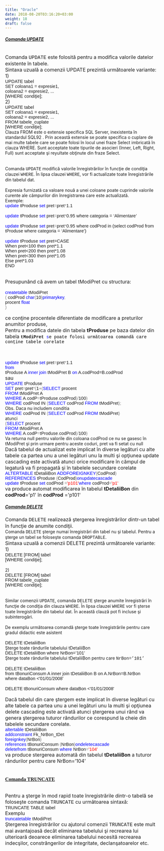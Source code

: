 ```yaml
---
title: "Oracle"
date: 2018-08-20T03:16:20+03:00
weight: 18
draft: false
---
```


<html>
  <body>
    <div class="wiki" id="content_view" style="display: block;">
<h5 id="toc0"><a name="x----Comanda UPDATE"></a><u>Comanda UPDATE</u></h5>
 <br />
<span style="font-size: 16px;">Comanda </span><span style="font-family: 'Courier New'; font-size: 16px;">UPDATE</span><span style="font-size: 16px;"> este folosită pentru a modifica valorile datelor existente în tabele. </span><br />
<span style="font-size: 16px;">Sintaxa uzuală a comenzii UPDATE prezintă următoarele variante:</span><br />
<span style="font-size: 16px;"> 1)</span><br />
<span style="font-family: 'Arial','sans-serif'; font-size: 14.6667px;">UPDATE tabel </span><br />
<span style="font-family: 'Arial','sans-serif'; font-size: 14.6667px;">SET coloana1 = expresie1,</span><br />
<span style="font-family: 'Arial','sans-serif'; font-size: 14.6667px;"> coloana2 = expresie2, ...</span><br />
<span style="font-family: 'Arial','sans-serif'; font-size: 14.6667px;"> [WHERE condiţie];</span><br />
<span style="font-size: 16px;">2)</span><br />
<span style="font-family: 'Arial','sans-serif'; font-size: 14.6667px;">UPDATE tabel </span><br />
<span style="font-family: 'Arial','sans-serif'; font-size: 14.6667px;">SET coloana1 = expresie1,</span><br />
<span style="font-family: 'Arial','sans-serif'; font-size: 14.6667px;"> coloana2 = expresie2, ...</span><br />
<span style="font-family: 'Arial','sans-serif'; font-size: 14.6667px;">FROM tabele_cuplate</span><br />
<span style="font-family: 'Arial','sans-serif'; font-size: 14.6667px;"> [WHERE condiţie];</span><br />
Clauza FROM este o extensie specifica SQL Server, inexistenta în standardul SQL92 . Prin această extensie se poate specifica o cuplare de mai multe tabele care se poate folosi în locul unei fraze Select imbricată în clauza WHERE. Sunt acceptate toate tipurile de asocieri (Inner, Left, Right, Full) sunt acceptate şi reyultate obţinute din fraze Select.<br />
<br />
<br />
Comanda <span style="font-family: 'Courier New';">UPDATE</span> modifică valorile înregistrărilor în funcţie de condiţia clauzei <span style="font-family: 'Courier New';">WHERE</span>. În lipsa clauzei <span style="font-family: 'Courier New';">WHERE</span>, vor fi actualizate toate înregistrările din tabelul dat. <br />
<br />
Expresia furnizată ca valoare nouă a unei coloane poate cuprinde valorile curente ale câmpurilor din înregistrarea care este actualizată.<br />
Exemple:<br />
<span style="color: #0000ff; font-family: 'Arial','sans-serif'; font-size: 14.6667px;">update</span><span style="font-family: 'Arial','sans-serif'; font-size: 14.6667px;"> tProduse </span><span style="color: #0000ff; font-family: 'Arial','sans-serif'; font-size: 14.6667px;">set</span><span style="font-family: 'Arial','sans-serif'; font-size: 14.6667px;"> pret</span><span style="color: #808080; font-family: 'Arial','sans-serif'; font-size: 14.6667px;">=</span><span style="font-family: 'Arial','sans-serif'; font-size: 14.6667px;">pret</span><span style="color: #808080; font-family: 'Arial','sans-serif'; font-size: 14.6667px;">*</span><span style="font-family: 'Arial','sans-serif'; font-size: 14.6667px;">1.1 </span><br />
<br />
<span style="color: #0000ff; font-family: 'Arial','sans-serif'; font-size: 14.6667px;">update</span><span style="font-family: 'Arial','sans-serif'; font-size: 14.6667px;"> tProduse </span><span style="color: #0000ff; font-family: 'Arial','sans-serif'; font-size: 14.6667px;">set</span><span style="font-family: 'Arial','sans-serif'; font-size: 14.6667px;"> pret</span><span style="color: #808080; font-family: 'Arial','sans-serif'; font-size: 14.6667px;">=</span><span style="font-family: 'Arial','sans-serif'; font-size: 14.6667px;">pret</span><span style="color: #808080; font-family: 'Arial','sans-serif'; font-size: 14.6667px;">*</span><span style="font-family: 'Arial','sans-serif'; font-size: 14.6667px;">0.95 where categoria = ‘Alimentare’</span><br />
<br />
<span style="color: #0000ff; font-family: 'Arial','sans-serif'; font-size: 14.6667px;">update</span><span style="font-family: 'Arial','sans-serif'; font-size: 14.6667px;"> tProduse </span><span style="color: #0000ff; font-family: 'Arial','sans-serif'; font-size: 14.6667px;">set</span><span style="font-family: 'Arial','sans-serif'; font-size: 14.6667px;"> pret</span><span style="color: #808080; font-family: 'Arial','sans-serif'; font-size: 14.6667px;">=</span><span style="font-family: 'Arial','sans-serif'; font-size: 14.6667px;">pret</span><span style="color: #808080; font-family: 'Arial','sans-serif'; font-size: 14.6667px;">*</span><span style="font-family: 'Arial','sans-serif'; font-size: 14.6667px;">0.95 where codProd in (select codProd from tProduse where categoria = ‘Alimentare’)</span><br />
<br />
<span style="color: #0000ff; font-family: 'Arial','sans-serif'; font-size: 14.6667px;">update</span><span style="font-family: 'Arial','sans-serif'; font-size: 14.6667px;"> tProduse </span><span style="color: #0000ff; font-family: 'Arial','sans-serif'; font-size: 14.6667px;">set</span><span style="font-family: 'Arial','sans-serif'; font-size: 14.6667px;"> pret=CASE</span><br />
<span style="font-family: 'Arial','sans-serif'; font-size: 14.6667px;"> When pret&lt;100 then pret*1.1</span><br />
<span style="font-family: 'Arial','sans-serif'; font-size: 14.6667px;"> When pret&lt;200 then pret*1.08</span><br />
<span style="font-family: 'Arial','sans-serif'; font-size: 14.6667px;"> When pret&lt;300 then pret*1.05</span><br />
<span style="font-family: 'Arial','sans-serif'; font-size: 14.6667px;"> Else pret*1.03</span><br />
<span style="font-family: 'Arial','sans-serif'; font-size: 14.6667px;"> END</span><br />
<br />
<br />
<span style="font-size: 16px;">Presupunând că avem un tabel tModiPret cu structura:</span><br />
<br />
<span style="color: #0000ff; font-family: 'Arial','sans-serif'; font-size: 14.6667px;">create</span><span style="color: #0000ff; font-family: 'Arial','sans-serif'; font-size: 14.6667px;">table</span><span style="font-family: 'Arial','sans-serif'; font-size: 14.6667px;"> tModiPret</span><br />
<span style="color: #808080; font-family: 'Arial','sans-serif'; font-size: 14.6667px;"> (</span><span style="font-family: 'Arial','sans-serif'; font-size: 14.6667px;"> codProd </span><span style="color: #0000ff; font-family: 'Arial','sans-serif'; font-size: 14.6667px;">char</span><span style="color: #808080; font-family: 'Arial','sans-serif'; font-size: 14.6667px;">(</span><span style="font-family: 'Arial','sans-serif'; font-size: 14.6667px;">10</span><span style="color: #808080; font-family: 'Arial','sans-serif'; font-size: 14.6667px;">)</span><span style="color: #0000ff; font-family: 'Arial','sans-serif'; font-size: 14.6667px;">primarykey</span><span style="color: #808080; font-family: 'Arial','sans-serif'; font-size: 14.6667px;">,</span><br />
<span style="font-family: 'Arial','sans-serif'; font-size: 14.6667px;"> procent </span><span style="color: #0000ff; font-family: 'Arial','sans-serif'; font-size: 14.6667px;">float</span><br />
<span style="color: #808080; font-family: 'Arial','sans-serif'; font-size: 14.6667px;"> )</span><br />
<br />
<span style="font-size: 16px;">ce conţine procentele diferentiate de modificare a preturilor anumitor produse,</span><br />
<span style="font-size: 16px;">Pentru a modifica datele din tabela <strong>tProduse</strong> pe baza datelor din tabela </span><strong><span style="font-family: 'Courier New';">tModiPret</span></strong><span style="color: #0000ff; font-family: 'Courier New';"> s<span style="color: #000000;">e poate folosi următoarea comandă care conţine tabele corelate</span><br />
</span><br />
<br />
<br />
<span style="color: #0000ff; font-family: 'Arial','sans-serif'; font-size: 14.6667px;">update</span><span style="font-family: 'Arial','sans-serif'; font-size: 14.6667px;"> tProduse </span><span style="color: #0000ff; font-family: 'Arial','sans-serif'; font-size: 14.6667px;">set</span><span style="font-family: 'Arial','sans-serif'; font-size: 14.6667px;"> pret</span><span style="color: #808080; font-family: 'Arial','sans-serif'; font-size: 14.6667px;">=</span><span style="font-family: 'Arial','sans-serif'; font-size: 14.6667px;">pret</span><span style="color: #808080; font-family: 'Arial','sans-serif'; font-size: 14.6667px;">*</span><span style="font-family: 'Arial','sans-serif'; font-size: 14.6667px;">1.1 </span><br />
<span style="color: #0000ff; font-family: 'Arial','sans-serif'; font-size: 14.6667px;">from</span><br />
<span style="font-family: 'Arial','sans-serif'; font-size: 14.6667px;">tProduse A</span><span style="color: #0000ff; font-family: 'Arial','sans-serif'; font-size: 14.6667px;"> inner join </span><span style="font-family: 'Arial','sans-serif'; font-size: 14.6667px;">tModiPret B</span><span style="color: #0000ff; font-family: 'Arial','sans-serif'; font-size: 14.6667px;"> on </span><span style="font-family: 'Arial','sans-serif'; font-size: 14.6667px;">A.codProd=B.codProd</span><br />
<span style="text-align: justify;"><span style="font-size: 16px;">sau</span></span><br />
<span style="color: #0000ff; font-family: 'Arial','sans-serif'; font-size: 14.6667px;">UPDATE</span><span style="font-family: 'Arial','sans-serif'; font-size: 14.6667px;"> tProduse </span><br />
<span style="color: #0000ff; font-family: 'Arial','sans-serif'; font-size: 14.6667px;">SET</span><span style="font-family: 'Arial','sans-serif'; font-size: 14.6667px;"> pret</span><span style="color: #808080; font-family: 'Arial','sans-serif'; font-size: 14.6667px;">=</span><span style="font-family: 'Arial','sans-serif'; font-size: 14.6667px;">pret</span><span style="color: #808080; font-family: 'Arial','sans-serif'; font-size: 14.6667px;">*(</span><span style="font-family: 'Arial','sans-serif'; font-size: 14.6667px;">1</span><span style="color: #808080; font-family: 'Arial','sans-serif'; font-size: 14.6667px;">+(</span><span style="color: #0000ff; font-family: 'Arial','sans-serif'; font-size: 14.6667px;">SELECT</span><span style="font-family: 'Arial','sans-serif'; font-size: 14.6667px;"> procent </span><br />
<span style="color: #0000ff; font-family: 'Arial','sans-serif'; font-size: 14.6667px;"> FROM</span><span style="font-family: 'Arial','sans-serif'; font-size: 14.6667px;"> tModiPret A</span><br />
<span style="color: #0000ff; font-family: 'Arial','sans-serif'; font-size: 14.6667px;"> WHERE</span><span style="font-family: 'Arial','sans-serif'; font-size: 14.6667px;"> A</span><span style="color: #808080; font-family: 'Arial','sans-serif'; font-size: 14.6667px;">.</span><span style="font-family: 'Arial','sans-serif'; font-size: 14.6667px;">codP</span><span style="color: #808080; font-family: 'Arial','sans-serif'; font-size: 14.6667px;">=</span><span style="font-family: 'Arial','sans-serif'; font-size: 14.6667px;">tProduse</span><span style="color: #808080; font-family: 'Arial','sans-serif'; font-size: 14.6667px;">.</span><span style="font-family: 'Arial','sans-serif'; font-size: 14.6667px;">codProd</span><span style="color: #808080; font-family: 'Arial','sans-serif'; font-size: 14.6667px;">)/</span><span style="font-family: 'Arial','sans-serif'; font-size: 14.6667px;">100</span><span style="color: #808080; font-family: 'Arial','sans-serif'; font-size: 14.6667px;">)</span><br />
<span style="text-align: justify;"><span style="color: #0000ff; font-family: 'Arial','sans-serif'; font-size: 14.6667px;">WHERE</span><span style="font-family: 'Arial','sans-serif'; font-size: 14.6667px;"> codProd IN </span><span style="color: #808080; font-family: 'Arial','sans-serif'; font-size: 14.6667px;">(</span><span style="color: #0000ff; font-family: 'Arial','sans-serif'; font-size: 14.6667px;">SELECT</span><span style="font-family: 'Arial','sans-serif'; font-size: 14.6667px;"> codProd </span><span style="color: #0000ff; font-family: 'Arial','sans-serif'; font-size: 14.6667px;">FROM</span><span style="font-family: 'Arial','sans-serif'; font-size: 14.6667px;"> tModiPret</span><span style="color: #808080; font-family: 'Arial','sans-serif'; font-size: 14.6667px;">);</span></span><br />
Obs. Daca nu includem conditia<br />
<span style="text-align: justify;"><span style="color: #0000ff; font-family: 'Arial','sans-serif'; font-size: 14.6667px;">WHERE</span><span style="font-family: 'Arial','sans-serif'; font-size: 14.6667px;"> codProd IN </span><span style="color: #808080; font-family: 'Arial','sans-serif'; font-size: 14.6667px;">(</span><span style="color: #0000ff; font-family: 'Arial','sans-serif'; font-size: 14.6667px;">SELECT</span><span style="font-family: 'Arial','sans-serif'; font-size: 14.6667px;"> codProd </span><span style="color: #0000ff; font-family: 'Arial','sans-serif'; font-size: 14.6667px;">FROM</span><span style="font-family: 'Arial','sans-serif'; font-size: 14.6667px;"> tModiPret</span><span style="color: #808080; font-family: 'Arial','sans-serif'; font-size: 14.6667px;">)</span></span><br />
atunci <br />
<span style="color: #808080; font-family: 'Arial','sans-serif'; font-size: 14.6667px;">(</span><span style="color: #0000ff; font-family: 'Arial','sans-serif'; font-size: 14.6667px;">SELECT</span><span style="font-family: 'Arial','sans-serif'; font-size: 14.6667px;"> procent </span><br />
<span style="color: #0000ff; font-family: 'Arial','sans-serif'; font-size: 14.6667px;">FROM</span><span style="font-family: 'Arial','sans-serif'; font-size: 14.6667px;"> tModiPret A</span><br />
<span style="text-align: justify;"><span style="color: #0000ff; font-family: 'Arial','sans-serif'; font-size: 14.6667px;">WHERE</span><span style="font-family: 'Arial','sans-serif'; font-size: 14.6667px;"> A</span><span style="color: #808080; font-family: 'Arial','sans-serif'; font-size: 14.6667px;">.</span><span style="font-family: 'Arial','sans-serif'; font-size: 14.6667px;">codP</span><span style="color: #808080; font-family: 'Arial','sans-serif'; font-size: 14.6667px;">=</span><span style="font-family: 'Arial','sans-serif'; font-size: 14.6667px;">tProduse</span><span style="color: #808080; font-family: 'Arial','sans-serif'; font-size: 14.6667px;">.</span><span style="font-family: 'Arial','sans-serif'; font-size: 14.6667px;">codProd</span><span style="color: #808080; font-family: 'Arial','sans-serif'; font-size: 14.6667px;">)/</span><span style="font-family: 'Arial','sans-serif'; font-size: 14.6667px;">100</span><span style="color: #808080; font-family: 'Arial','sans-serif'; font-size: 14.6667px;">)</span></span><br />
Va returna null pentru valorile din coloana codProd ce nu se gasesc în tModiPret şi prin urmare pentru aceste coduri, pret va fi setat cu null<br />
<span style="text-align: justify;"><span style="font-size: 16px;">Dacă tabelul de actualizat este implicat în diverse legături cu alte tabele ca partea unu a unei legături unu la multi şi opţiunea update cascading este activată atunci orice modificare în cămpul de legatură va fi propagată şi în tabelele secundare corelate</span></span><br />
<span style="color: #0000ff; font-family: 'Arial','sans-serif'; font-size: 14.6667px;">ALTER</span><span style="color: #0000ff; font-family: 'Arial','sans-serif'; font-size: 14.6667px;">TABLE</span><span style="font-family: 'Arial','sans-serif'; font-size: 14.6667px;"> tDetaliiBon </span><span style="color: #0000ff; font-family: 'Arial','sans-serif'; font-size: 14.6667px;">ADDFOREIGNKEY</span><span style="color: #808080; font-family: 'Arial','sans-serif'; font-size: 14.6667px;">(</span><span style="font-family: 'Arial','sans-serif'; font-size: 14.6667px;">CodProd</span><span style="color: #808080; font-family: 'Arial','sans-serif'; font-size: 14.6667px;">)</span><br />
<span style="text-align: justify;"><span style="color: #0000ff; font-family: 'Arial','sans-serif'; font-size: 14.6667px;"> REFERENCES</span><span style="font-family: 'Arial','sans-serif'; font-size: 14.6667px;"> tProduse </span><span style="color: #808080; font-family: 'Arial','sans-serif'; font-size: 14.6667px;">(</span><span style="font-family: 'Arial','sans-serif'; font-size: 14.6667px;">CodProd</span><span style="color: #808080; font-family: 'Arial','sans-serif'; font-size: 14.6667px;">)</span><span style="color: #0000ff; font-family: 'Arial','sans-serif'; font-size: 14.6667px;">onupdatecascade</span></span><br />
<span style="text-align: justify;"><span style="color: #0000ff; font-family: 'Arial','sans-serif'; font-size: 14.6667px;">update</span><span style="font-family: 'Arial','sans-serif'; font-size: 14.6667px;"> tProduse </span><span style="color: #0000ff; font-family: 'Arial','sans-serif'; font-size: 14.6667px;">set</span><span style="font-family: 'Arial','sans-serif'; font-size: 14.6667px;"> codProd </span><span style="color: #808080; font-family: 'Arial','sans-serif'; font-size: 14.6667px;">=</span><span style="color: #ff0000; font-family: 'Arial','sans-serif'; font-size: 14.6667px;">'p101'</span><span style="color: #0000ff; font-family: 'Arial','sans-serif'; font-size: 14.6667px;">where</span><span style="font-family: 'Arial','sans-serif'; font-size: 14.6667px;"> codProd</span><span style="color: #808080; font-family: 'Arial','sans-serif'; font-size: 14.6667px;">=</span><span style="color: #ff0000; font-family: 'Arial','sans-serif'; font-size: 14.6667px;">'p1'</span></span><br />
<span style="text-align: justify;"><span style="font-size: 16px;">va produce automat modificarea în tabelul <strong>tDetaliiBon</strong> din <strong>codProd</strong>='p1' în <strong>codProd</strong> ='p101'</span></span><br />
<h5 id="toc1"><a name="x----Comanda DELETE"></a><u>Comanda DELETE</u></h5>
 <span style="text-align: justify;"><span style="font-size: 16px;">Comanda </span><span style="font-family: 'Courier New'; font-size: 16px;">DELETE</span><span style="font-size: 16px;"> realizează ştergerea înregistrărilor dintr-un tabel în funcţie de anumite condiţii.</span></span><br />
Comanda <span style="font-family: 'Courier New';">DELETE</span> şterge numai înregistrări din tabel nu şi tabelul. Pentru a şterge un tabel se foloseşte comanda <span style="font-family: 'Courier New';">DROPTABLE</span>.<br />
<span style="font-size: 16px;">Sintaxa uzuală a comenzii DELETE prezintă următoarele variante:</span><br />
<span style="text-align: justify;"><span style="font-size: 16px;">1)</span></span><br />
<span style="font-family: 'Arial','sans-serif'; font-size: 14.6667px;">DELETE [FROM] tabel</span><br />
<span style="font-family: 'Arial','sans-serif'; font-size: 14.6667px;"> [WHERE condiţie];</span><br />
<br />
2)<br />
<span style="font-family: 'Arial','sans-serif'; font-size: 14.6667px;">DELETE [FROM] tabel </span><br />
<span style="font-family: 'Arial','sans-serif'; font-size: 14.6667px;">FROM tabele_cuplate</span><br />
<span style="font-family: 'Arial','sans-serif'; font-size: 14.6667px;"> [WHERE condiţie];</span><br />
<br />
<br />
Similar comenzii <span style="font-family: 'Courier New';">UPDATE</span>, comanda <span style="font-family: 'Courier New';">DELETE</span> şterge anumite înregistrări în funcţie de condiţia din clauza <span style="font-family: 'Courier New';">WHERE</span>. În lipsa clauzei <span style="font-family: 'Courier New';">WHERE</span> vor fi şterse toate înregistrările din tabelul dat. În această clauză pot fi incluse şi subinterogări.<br />
<br />
De exemplu următoarea comandă şterge toate înregistrările pentru care gradul didactic este asistent<br />
<br />
<span style="font-family: 'Arial','sans-serif'; font-size: 14.6667px;">DELETE tDetaliiBon</span><br />
Şterge toate rândurile tabelului tDetaliiBon<br />
<span style="font-family: 'Arial','sans-serif'; font-size: 14.6667px;">DELETE tDetaliiBon where NrBon=’101’</span><br />
Şterge toate rândurile tabelului tDetaliiBon pentru care <span style="font-family: 'Courier New';">NrBon=’101’</span><br />
<br />
<span style="font-family: 'Arial','sans-serif'; font-size: 14.6667px;">DELETE tDetaliiBon </span><br />
<span style="font-family: 'Arial','sans-serif'; font-size: 14.6667px;">from tBonuriConsum A inner join tDetaliiBon B on A.NrBon=B.NrBon </span><br />
<span style="font-family: 'Arial','sans-serif'; font-size: 14.6667px;">where dataBon &lt;'01/01/2008'</span><br />
<br />
<span style="font-family: 'Arial','sans-serif'; font-size: 14.6667px;">DELETE tBonuriConsum where dataBon &lt;'01/01/2008'</span><br />
<br />
<span style="text-align: justify;"><span style="font-size: 16px;">Dacă tabelul din care ştergem este implicat în diverse legături cu alte tabele ca partea unu a unei legături unu la multi şi opţiunea delete cascading este activată atunci ştergerea unui rând va genera ştergerea tuturor rândurilor ce corespund la cheie din tabelele secundare corelate.</span></span><br />
<span style="color: #0000ff; font-family: 'Arial','sans-serif'; font-size: 14.6667px;">alter</span><span style="color: #0000ff; font-family: 'Arial','sans-serif'; font-size: 14.6667px;">table</span><span style="font-family: 'Arial','sans-serif'; font-size: 14.6667px;"> tDetaliiBon</span><br />
<span style="color: #0000ff; font-family: 'Arial','sans-serif'; font-size: 14.6667px;">addconstraint</span><span style="font-family: 'Arial','sans-serif'; font-size: 14.6667px;"> Fk_NrBon_tDet </span><br />
<span style="color: #0000ff; font-family: 'Arial','sans-serif'; font-size: 14.6667px;">foreignkey</span><span style="color: #808080; font-family: 'Arial','sans-serif'; font-size: 14.6667px;">(</span><span style="font-family: 'Arial','sans-serif'; font-size: 14.6667px;">NrBon</span><span style="color: #808080; font-family: 'Arial','sans-serif'; font-size: 14.6667px;">)</span><br />
<span style="color: #0000ff; font-family: 'Arial','sans-serif'; font-size: 14.6667px;">references</span><span style="font-family: 'Arial','sans-serif'; font-size: 14.6667px;"> tBonuriConsum </span><span style="color: #808080; font-family: 'Arial','sans-serif'; font-size: 14.6667px;">(</span><span style="font-family: 'Arial','sans-serif'; font-size: 14.6667px;">NrBon</span><span style="color: #808080; font-family: 'Arial','sans-serif'; font-size: 14.6667px;">)</span><span style="color: #0000ff; font-family: 'Arial','sans-serif'; font-size: 14.6667px;">ondeletecascade</span><br />
<span style="text-align: justify;"><span style="color: #0000ff; font-family: 'Arial','sans-serif'; font-size: 14.6667px;">delete</span><span style="color: #0000ff; font-family: 'Arial','sans-serif'; font-size: 14.6667px;">from</span><span style="font-family: 'Arial','sans-serif'; font-size: 14.6667px;"> tBonuriConsum </span><span style="color: #0000ff; font-family: 'Arial','sans-serif'; font-size: 14.6667px;">where</span><span style="font-family: 'Arial','sans-serif'; font-size: 14.6667px;"> NrBon</span><span style="color: #808080; font-family: 'Arial','sans-serif'; font-size: 14.6667px;">=</span><span style="color: #ff0000; font-family: 'Arial','sans-serif'; font-size: 14.6667px;">'104'</span></span><br />
<span style="text-align: justify;"><span style="font-size: 16px;">va produce stergerea automată din tabelul <strong>tDetaliiBon</strong> a tuturor rândurilor pentru care NrBon=’104’</span></span><br />
<br />
<h3 id="toc2"><a name="x--Comanda TRUNCATE"></a><u><span style="font-family: 'Times New Roman','serif';">Comanda TRUNCATE </span></u></h3>
 <span style="text-align: justify;"> </span><br />
<span style="text-align: justify;"><span style="font-size: 16px;">Pentru a şterge în mod rapid toate înregistrările dintr-o tabelă se foloseşte comanda </span><span style="font-family: 'Courier New'; font-size: 16px;">TRUNCATE</span><span style="font-size: 16px;"> cu următoarea sintaxă:</span></span><br />
<span style="text-align: justify;"><span style="font-family: 'Arial','sans-serif'; font-size: 14.6667px;">TRUNCATE TABLE tabel </span></span><br />
<span style="text-align: justify;"><span style="font-size: 16px;">Exemplu</span></span><br />
<span style="text-align: justify;"><span style="color: #0000ff; font-family: 'Arial','sans-serif'; font-size: 14.6667px;">truncate</span><span style="color: #0000ff; font-family: 'Arial','sans-serif'; font-size: 14.6667px;">table</span><span style="font-family: 'Arial','sans-serif'; font-size: 14.6667px;"> tModiPret</span></span><br />
<span style="text-align: justify;"><span style="font-size: 16px;">Ştergerea înregistrărilor cu ajutorul comenzii </span><span style="font-family: 'Courier New'; font-size: 16px;">TRUNCATE</span><span style="font-size: 16px;"> este mult mai avantajoasă decât eliminarea tabelului şi recrearea lui ulterioară deoarece eliminarea tabelului necesită recrearea indecşilor, constrângerilor de integritate, declanşatoarelor etc.</span></span>
    </div>
  </body>
</html>